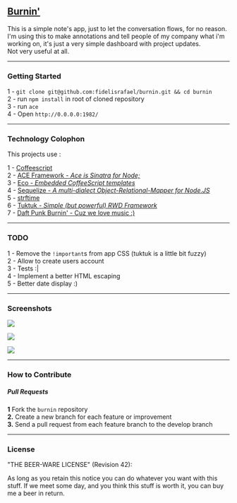 ## [Burnin'][burnin]

This is a simple note's app, just to let the conversation flows, for no reason.   
I'm using this to make annotations and tell people of my company what i'm working on, it's just a very simple dashboard with project updates.  
Not very useful at all. 

---

### Getting Started

1 - `git clone git@github.com:fidelisrafael/burnin.git && cd burnin`    
2 - run `npm install` in root of cloned repository  
3 - run `ace`   
4 - Open `http://0.0.0.0:1982/`

--- 

### Technology Colophon

This projects use :     

1 - [Coffeescript][coffee]  
2 - [ACE Framework - *Ace is Sinatra for Node;*][ace]     
3 - [Eco - *Embedded CoffeeScript templates*][eco]    
4 - [Sequelize - *A multi-dialect Object-Relational-Mapper for Node.JS*][sequelize]     
5 - [strftime][strftime]    
6 - [Tuktuk - *Simple (but powerful) RWD Framework*][tuktuk] 	
7 - [Daft Punk Burnin' - Cuz we love music :)][burnin]

---

### TODO

1 - Remove the `!important`s from app CSS (tuktuk is a little bit fuzzy)  
2 - Allow to create users account   
3 - Tests :|    
4 - Implement a better HTML escaping	
5 -	Better date display :)

[burnin]: http://www.youtube.com/watch?v=DBHipNYuAZk
[tuktuk]: tuktuk.tapquo.com/
[strftime]: http://samhuri.net/proj/strftime/
[coffee]: http://coffeescript.org/
[sequelize]: http://sequelizejs.com/
[eco]: https://github.com/sstephenson/eco
[ace]: https://github.com/maccman/ace

---

### Screenshots

![](http://i.imgur.com/TOEtACU.png)     

![](http://i.imgur.com/effxwHG.png)     

![](http://i.imgur.com/81pV3Ux.png)

---

### How to Contribute

##### Pull Requests

**1** Fork the `burnin` repository	
**2.** Create a new branch for each feature or improvement	
**3.** Send a pull request from each feature branch to the develop branch	

---

### License

"THE BEER-WARE LICENSE" (Revision 42):

As long as you retain this notice you can do whatever you want with this stuff. If we meet some day, and you think this stuff is worth it, you can buy me a beer in return.